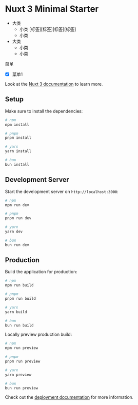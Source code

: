 # Nuxt 3 Minimal Starter

- 大类
  - 小类 [标签][标签][标签][标签]
  - 小类
- 大类
  - 小类
  - 小类
  

菜单
- [x] 菜单1

Look at the [Nuxt 3 documentation](https://nuxt.com/docs/getting-started/introduction) to learn more.

## Setup
 
Make sure to install the dependencies:

```bash
# npm
npm install

# pnpm
pnpm install

# yarn
yarn install

# bun
bun install
```

## Development Server

Start the development server on `http://localhost:3000`:

```bash
# npm
npm run dev

# pnpm
pnpm run dev

# yarn
yarn dev

# bun
bun run dev
```

## Production

Build the application for production:

```bash
# npm
npm run build

# pnpm
pnpm run build

# yarn
yarn build

# bun
bun run build
```

Locally preview production build:

```bash
# npm
npm run preview

# pnpm
pnpm run preview

# yarn
yarn preview

# bun
bun run preview
```

Check out the [deployment documentation](https://nuxt.com/docs/getting-started/deployment) for more information.
